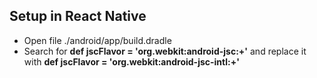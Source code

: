 ## Setup in React Native
- Open file ./android/app/build.dradle
- Search for __def jscFlavor = 'org.webkit:android-jsc:+'__ and replace it with __def jscFlavor = 'org.webkit:android-jsc-intl:+'__ 